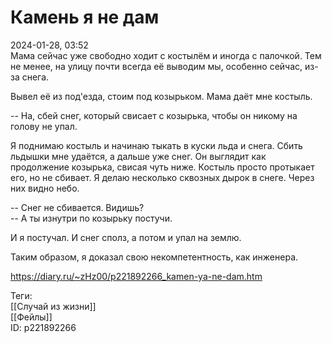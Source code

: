 Камень я не дам
================

   
 2024-01-28, 03:52   
  Мама сейчас уже свободно ходит с костылём и иногда с палочкой. Тем не менее, на улицу почти всегда её выводим мы, особенно сейчас, из-за снега.   
   
 Вывел её из под'езда, стоим под козырьком. Мама даёт мне костыль.   
   
 -- На, сбей снег, который свисает с козырька, чтобы он никому на голову не упал.   
   
 Я поднимаю костыль и начинаю тыкать в куски льда и снега. Сбить льдышки мне удаётся, а дальше уже снег. Он выглядит как продолжение козырька, свисая чуть ниже. Костыль просто протыкает его, но не сбивает. Я делаю несколько сквозных дырок в снеге. Через них видно небо.   
   
 -- Снег не сбивается. Видишь?   
 -- А ты изнутри по козырьку постучи.   
   
 И я постучал. И снег сполз, а потом и упал на землю.   
   
 Таким образом, я доказал свою некомпетентность, как инженера.   
    
 <https://diary.ru/~zHz00/p221892266_kamen-ya-ne-dam.htm>   
   
 Теги:   
 [[Случай из жизни]]   
 [[Фейлы]]   
 ID: p221892266